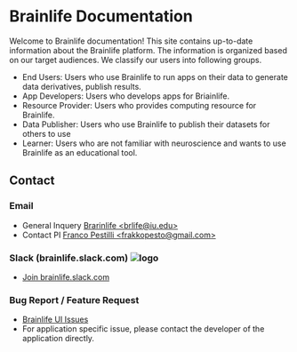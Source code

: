 
<!--
![logo](/img/brainlife.logo.png)
-->

# Brainlife Documentation

Welcome to Brainlife documentation! This site contains up-to-date information about the Brainlife platform. The information is organized based on
our target audiences. We classify our users into following groups.

* End Users: Users who use Brainlife to run apps on their data to generate data derivatives, publish results.
* App Developers: Users who develops apps for Briainlife.
* Resource Provider: Users who provides computing resource for Brainlife. 
* Data Publisher: Users who use Brainlife to publish their datasets for others to use
* Learner: Users who are not familiar with neuroscience and wants to use Brainlife as an educational tool.

## Contact

### Email

* General Inquery [Brarinlife &lt;brlife@iu.edu&gt;](mailto:brlife@iu.edu)
* Contact PI [Franco Pestilli &lt;frakkopesto@gmail.com&gt;](mailto:frakkopesto@gmail.com)

### Slack (brainlife.slack.com) ![logo](https://brainlife-inviter.herokuapp.com/badge.svg)

* [Join brainlife.slack.com](https://brainlife-inviter.herokuapp.com/) 


### Bug Report / Feature Request

* [Brainlife UI Issues](https://github.com/brain-life/warehouse/issues)
* For application specific issue, please contact the developer of the application directly.